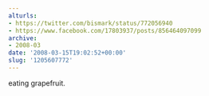 ```yaml
---
alturls:
- https://twitter.com/bismark/status/772056940
- https://www.facebook.com/17803937/posts/856464097099
archive:
- 2008-03
date: '2008-03-15T19:02:52+00:00'
slug: '1205607772'
---
```


eating grapefruit.

